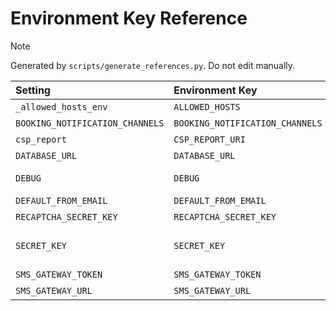 # Environment Key Reference

> [!NOTE]
> Generated by `scripts/generate_references.py`. Do not edit manually.

| Setting | Environment Key | Default | Notes |
| :------ | :--------------- | :------ | :---- |
| `_allowed_hosts_env` | `ALLOWED_HOSTS` | `None` | — |
| `BOOKING_NOTIFICATION_CHANNELS` | `BOOKING_NOTIFICATION_CHANNELS` | `'email,sms'` | — |
| `csp_report` | `CSP_REPORT_URI` | `None` | — |
| `DATABASE_URL` | `DATABASE_URL` | `DEFAULT_SQLITE_URL` | — |
| `DEBUG` | `DEBUG` | `'False'` | Controlled via env |
| `DEFAULT_FROM_EMAIL` | `DEFAULT_FROM_EMAIL` | `'noreply@example.com'` | — |
| `RECAPTCHA_SECRET_KEY` | `RECAPTCHA_SECRET_KEY` | `''` | — |
| `SECRET_KEY` | `SECRET_KEY` | `'fallback-in-dev'` | Safe default in local |
| `SMS_GATEWAY_TOKEN` | `SMS_GATEWAY_TOKEN` | `''` | — |
| `SMS_GATEWAY_URL` | `SMS_GATEWAY_URL` | `''` | — |
